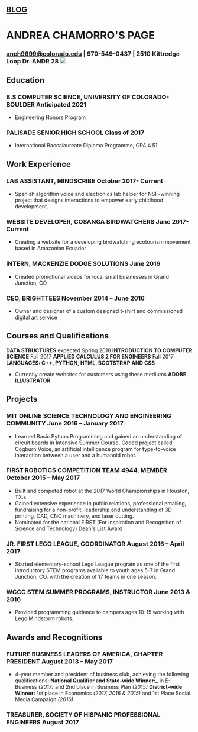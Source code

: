 ## [BLOG](https://achamorr.github.io/eportfolio/blog)




# ANDREA CHAMORRO'S PAGE

### anch9699@colorado.edu | 970-549-0437 | 2510 Kittredge Loop Dr. ANDR 28             ![](https://achamorr.github.io/eportfolio/22.JPG)

## Education
### B.S COMPUTER SCIENCE, UNIVERSITY OF COLORADO- BOULDER 	Anticipated 2021
-	Engineering Honors Program
### PALISADE SENIOR HIGH SCHOOL	Class of 2017
-	International Baccalaureate Diploma Programme, GPA 4.51

## Work Experience	

### LAB ASSISTANT, MINDSCRIBE	October 2017- Current
-	Spanish algorithm voice and electronics lab helper for NSF-winning project that designs interactions to empower early childhood development. 
### WEBSITE DEVELOPER, COSANGA BIRDWATCHERS	June 2017- Current
-	Creating a website for a developing birdwatching ecotourism movement based in Amazonian Ecuador
### INTERN, MACKENZIE DODGE SOLUTIONS 	June 2016
-	Created promotional videos for local small businesses in Grand Junction, CO
### CEO, BRIGHTTEES 	November 2014 – June 2016
-	Owner and designer of a custom designed t-shirt and commissioned digital art service

## Courses and Qualifications	

**DATA STRUCTURES**	                                                                                                expected Spring 2018
**INTRODUCTION TO COMPUTER SCIENCE**                                                                                           Fall 2017
**APPLIED CALCULUS 2 FOR ENGINEERS**                                                                                           Fall 2017
**LANGUAGES: C++, PYTHON, HTML, BOOTSTRAP AND CSS**	
-	Currently create websites for customers using these mediums
**ADOBE ILLUSTRATOR**

## Projects	

### MIT ONLINE SCIENCE TECHNOLOGY AND ENGINEERING COMMUNITY 	June 2016 – January 2017
-	Learned Basic Python Programming and gained an understanding of circuit boards in Intensive Summer Course. Coded project called Cogburn Voice, an artificial intelligence program for type-to-voice interaction between a user and a humanoid robot.
### FIRST ROBOTICS COMPETITION TEAM 4944, MEMBER	October 2015 – May 2017
-	Built and competed robot at the 2017 World Championships in Houston, TX.s
-	 Gained extensive experience in public relations, professional emailing, fundraising for a non-profit, leadership and understanding of 3D printing, CAD, CNC machinery, and laser cutting.
-	Nominated for the national FIRST (For Inspiration and Recognition of Science and Technology) Dean's List Award
### JR. FIRST LEGO LEAGUE, COORDINATOR 	August 2016 – April 2017
-	Started elementary-school Lego League program as one of the first introductory STEM programs available to youth ages 5-7 in Grand Junction, CO, with the creation of 17 teams in one season. 
### WCCC STEM SUMMER PROGRAMS, INSTRUCTOR 	 June 2013 & 2016
-	Provided programming guidance to campers ages 10-15 working with Lego Mindstorm robots.

## Awards and Recognitions	

### FUTURE BUSINESS LEADERS OF AMERICA, CHAPTER PRESIDENT 	August 2013 – May 2017
-	4-year member and president of business club, achieving the following qualifications: 
    **National Qualifier and State-wide Winner:_** in E-Business _(2017)_ and 2nd place in Business Plan _(2015)_
    **District-wide Winner:** 1st place in Economics _(2017, 2016 & 2015)_ and 1st Place Social Media Campaign _(2016)_
### TREASURER, SOCIETY OF HISPANIC PROFESSIONAL ENGINEERS August 2017


